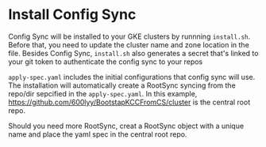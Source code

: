 # Install Config Sync
Config Sync will be installed to your GKE clusters by runnning `install.sh`. Before that, you need to update the cluster name and zone location in the file.
Besides Config Sync, `install.sh` also generates a secret that's linked to your git token to authenticate the config sync to your repos

`apply-spec.yaml` includes the initial configurations that config sync will use. The installation will automatically create a RootSync syncing from the repo/dir sepcified in the `apply-spec.yaml`. 
In this example, https://github.com/600lyy/BootstapKCCFromCS/cluster is the central root repo.

Should you need more RootSync, creat a RootSync object with a unique name and place the yaml spec in the central root repo.

